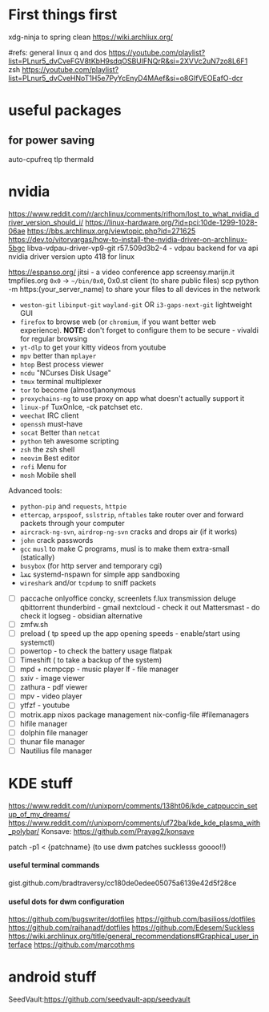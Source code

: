 # First things first

xdg-ninja to spring clean
https://wiki.archliux.org/

#refs:
general linux q and dos
https://youtube.com/playlist?list=PLnur5_dvCveFGV8tKbH9sdqOSBUlFNQrR&si=2XVVc2uN7zo8L6F1
zsh
https://youtube.com/playlist?list=PLnur5_dvCveHNoT1H5e7PyYcEnyD4MAef&si=o8GIfVEOEafO-dcr

# useful packages

## for power saving
auto-cpufreq
tlp
thermald

# nvidia
https://www.reddit.com/r/archlinux/comments/rifhom/lost_to_what_nvidia_driver_version_should_i/
https://linux-hardware.org/?id=pci:10de-1299-1028-06ae
https://bbs.archlinux.org/viewtopic.php?id=271625
https://dev.to/vitorvargas/how-to-install-the-nvidia-driver-on-archlinux-5bgc
libva-vdpau-driver-vp9-git r57.509d3b2-4 - vdpau backend for va api
nvidia driver version upto 418 for linux

https://espanso.org/
jitsi - a video conference app
screensy.marijn.it
tmpfiles.org
`0x0` -> `~/bin/0x0`, 0x0.st client (to share public files)
scp
python -m https:(your_server_name) to share your files to all devices in the network

- `weston-git` `libinput-git` `wayland-git` OR `i3-gaps-next-git` lightweight GUI
- `firefox` to browse web (or `chromium`, if you want better web experience). **NOTE:** don't forget to configure them to be secure - vivaldi for regular browsing 
- `yt-dlp` to get your kitty videos from youtube
- `mpv` better than `mplayer`
- `htop` Best process viewer
- `ncdu` "NCurses Disk Usage"
- `tmux` terminal multiplexer
- `tor` to become (almost)anonymous
- `proxychains-ng` to use proxy on app what doesn't actually support it
- `linux-pf` TuxOnIce, -ck patchset etc.
- `weechat` IRC client
- `openssh` must-have
- `socat` Better than `netcat`
- `python` teh awesome scripting
- `zsh` the zsh shell
- `neovim` Best editor
- `rofi` Menu for
- `mosh` Mobile shell

Advanced tools:

- `python-pip` and `requests`, `httpie`
- `ettercap`, `arpspoof`, `sslstrip`, `nftables` take router over and forward packets through your computer
- `aircrack-ng-svn`, `airdrop-ng-svn` cracks and drops air (if it works)
- `john` crack passwords
- `gcc` `musl` to make C programs, musl is to make them extra-small (statically)
- `busybox` (for http server and temporary cgi)
- ~~`lxc`~~ systemd-nspawn for simple app sandboxing
- `wireshark` and/or `tcpdump` to sniff packets

- [ ] paccache
      onlyoffice
      concky, screenlets
      f.lux
      transmission deluge qbittorrent
      thunderbird - gmail
      nextcloud - check it out
      Mattersmast - do check it
      logseg - obsidian alternative
- [ ] zmfw.sh
- [ ] preload ( tp speed up the app opening speeds - enable/start using systemctl)
- [ ] powertop - to check the battery usage
      flatpak
- [ ] Timeshift ( to take a backup of the system)
- [ ] mpd + ncmpcpp - music player
      lf - file manager
- [ ] sxiv - image viewer
- [ ] zathura - pdf viewer
- [ ] mpv - video player
- [ ] ytfzf - youtube
- [ ] motrix.app
      nixos package management nix-config-file
#filemanagers
- [ ] hifile manager
- [ ] dolphin file manager
- [ ] thunar file manager
- [ ] Nautilius file manager

# KDE stuff
https://www.reddit.com/r/unixporn/comments/138ht06/kde_catppuccin_setup_of_my_dreams/
https://www.reddit.com/r/unixporn/comments/uf72ba/kde_kde_plasma_with_polybar/
Konsave: https://github.com/Prayag2/konsave

patch -p1 < {patchname} (to use dwm patches sucklesss goooo!!)
#### useful terminal commands
gist.github.com/bradtraversy/cc180de0edee05075a6139e42d5f28ce

#### useful dots for dwm configuration
https://github.com/bugswriter/dotfiles
https://github.com/basilioss/dotfiles
https://github.com/raihanadf/dotfiles
https://github.com/Edesem/Suckless
https://wiki.archlinux.org/title/general_recommendations#Graphical_user_interface
https://github.com/marcothms
# android stuff
SeedVault:https://github.com/seedvault-app/seedvault
